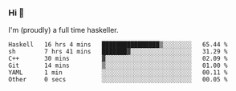 ### Hi 👋

I'm (proudly) a full time haskeller.

<!--START_SECTION:waka-->

```text
Haskell   16 hrs 4 mins   ████████████████▒░░░░░░░░   65.44 %
sh        7 hrs 41 mins   ███████▓░░░░░░░░░░░░░░░░░   31.29 %
C++       30 mins         ▓░░░░░░░░░░░░░░░░░░░░░░░░   02.09 %
Git       14 mins         ▒░░░░░░░░░░░░░░░░░░░░░░░░   01.00 %
YAML      1 min           ░░░░░░░░░░░░░░░░░░░░░░░░░   00.11 %
Other     0 secs          ░░░░░░░░░░░░░░░░░░░░░░░░░   00.05 %
```

<!--END_SECTION:waka-->
